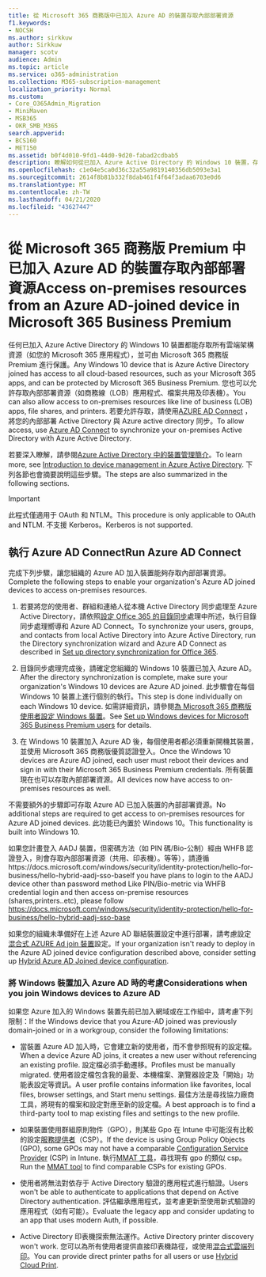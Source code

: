 ```yaml
---
title: 從 Microsoft 365 商務版中已加入 Azure AD 的裝置存取內部部署資源
f1.keywords:
- NOCSH
ms.author: sirkkuw
author: Sirkkuw
manager: scotv
audience: Admin
ms.topic: article
ms.service: o365-administration
ms.collection: M365-subscription-management
localization_priority: Normal
ms.custom:
- Core_O365Admin_Migration
- MiniMaven
- MSB365
- OKR_SMB_M365
search.appverid:
- BCS160
- MET150
ms.assetid: b0f4d010-9fd1-44d0-9d20-fabad2cdbab5
description: 瞭解如何從已加入 Azure Active Directory 的 Windows 10 裝置，存取內部部署資源（如商務線應用程式、檔案共用及印表機）。
ms.openlocfilehash: c1e04e5ca0d36c32a55a9819140356db5093e3a1
ms.sourcegitcommit: 2614f8b81b332f8dab461f4f64f3adaa6703e0d6
ms.translationtype: MT
ms.contentlocale: zh-TW
ms.lasthandoff: 04/21/2020
ms.locfileid: "43627447"
---
```

# <a name="access-on-premises-resources-from-an-azure-ad-joined-device-in-microsoft-365-business-premium"></a><span data-ttu-id="1a01e-103">從 Microsoft 365 商務版 Premium 中已加入 Azure AD 的裝置存取內部部署資源</span><span class="sxs-lookup"><span data-stu-id="1a01e-103">Access on-premises resources from an Azure AD-joined device in Microsoft 365 Business Premium</span></span>

<span data-ttu-id="1a01e-104">任何已加入 Azure Active Directory 的 Windows 10 裝置都能存取所有雲端架構資源（如您的 Microsoft 365 應用程式），並可由 Microsoft 365 商務版 Premium 進行保護。</span><span class="sxs-lookup"><span data-stu-id="1a01e-104">Any Windows 10 device that is Azure Active Directory joined has access to all cloud-based resources, such as your Microsoft 365 apps, and can be protected by Microsoft 365 Business Premium.</span></span> <span data-ttu-id="1a01e-105">您也可以允許存取內部部署資源（如商務線（LOB）應用程式、檔案共用及印表機）。</span><span class="sxs-lookup"><span data-stu-id="1a01e-105">You can also allow access to on-premises resources like line of business (LOB) apps, file shares, and printers.</span></span> <span data-ttu-id="1a01e-106">若要允許存取，請使用[AZURE AD Connect](https://docs.microsoft.com/azure/active-directory/connect/active-directory-aadconnect) ，將您的內部部署 Active Directory 與 Azure active directory 同步。</span><span class="sxs-lookup"><span data-stu-id="1a01e-106">To allow access, use [Azure AD Connect](https://docs.microsoft.com/azure/active-directory/connect/active-directory-aadconnect) to synchronize your on-premises Active Directory with Azure Active Directory.</span></span> 

<span data-ttu-id="1a01e-107">若要深入瞭解，請參閱[Azure Active Directory 中的裝置管理簡介](https://docs.microsoft.com/azure/active-directory/device-management-introduction)。</span><span class="sxs-lookup"><span data-stu-id="1a01e-107">To learn more, see [Introduction to device management in Azure Active Directory](https://docs.microsoft.com/azure/active-directory/device-management-introduction).</span></span>
<span data-ttu-id="1a01e-108">下列各節也會摘要說明這些步驟。</span><span class="sxs-lookup"><span data-stu-id="1a01e-108">The steps are also summarized in the following sections.</span></span>

> [!IMPORTANT]
> <span data-ttu-id="1a01e-109">此程式僅適用于 OAuth 和 NTLM。</span><span class="sxs-lookup"><span data-stu-id="1a01e-109">This procedure is only applicable to OAuth and NTLM.</span></span> <span data-ttu-id="1a01e-110">不支援 Kerberos。</span><span class="sxs-lookup"><span data-stu-id="1a01e-110">Kerberos is not supported.</span></span>
 
## <a name="run-azure-ad-connect"></a><span data-ttu-id="1a01e-111">執行 Azure AD Connect</span><span class="sxs-lookup"><span data-stu-id="1a01e-111">Run Azure AD Connect</span></span>

<span data-ttu-id="1a01e-112">完成下列步驟，讓您組織的 Azure AD 加入裝置能夠存取內部部署資源。</span><span class="sxs-lookup"><span data-stu-id="1a01e-112">Complete the following steps to enable your organization's Azure AD joined devices to access on-premises resources.</span></span>
  
1. <span data-ttu-id="1a01e-113">若要將您的使用者、群組和連絡人從本機 Active Directory 同步處理至 Azure Active Directory，請依照[設定 Office 365 的目錄同步](https://support.office.com/article/1b3b5318-6977-42ed-b5c7-96fa74b08846)處理中所述，執行目錄同步處理嚮導和 Azure AD Connect。</span><span class="sxs-lookup"><span data-stu-id="1a01e-113">To synchronize your users, groups, and contacts from local Active Directory into Azure Active Directory, run the Directory synchronization wizard and Azure AD Connect as described in [Set up directory synchronization for Office 365](https://support.office.com/article/1b3b5318-6977-42ed-b5c7-96fa74b08846).</span></span>
    
2. <span data-ttu-id="1a01e-114">目錄同步處理完成後，請確定您組織的 Windows 10 裝置已加入 Azure AD。</span><span class="sxs-lookup"><span data-stu-id="1a01e-114">After the directory synchronization is complete, make sure your organization's Windows 10 devices are Azure AD joined.</span></span> <span data-ttu-id="1a01e-115">此步驟會在每個 Windows 10 裝置上進行個別的執行。</span><span class="sxs-lookup"><span data-stu-id="1a01e-115">This step is done individually on each Windows 10 device.</span></span> <span data-ttu-id="1a01e-116">如需詳細資訊，請參閱[為 Microsoft 365 商務版使用者設定 Windows 裝置](set-up-windows-devices.md)。</span><span class="sxs-lookup"><span data-stu-id="1a01e-116">See [Set up Windows devices for Microsoft 365 Business Premium users](set-up-windows-devices.md) for details.</span></span> 
    
3. <span data-ttu-id="1a01e-117">在 Windows 10 裝置加入 Azure AD 後，每個使用者都必須重新開機其裝置，並使用 Microsoft 365 商務版優質認證登入。</span><span class="sxs-lookup"><span data-stu-id="1a01e-117">Once the Windows 10 devices are Azure AD joined, each user must reboot their devices and sign in with their Microsoft 365 Business Premium credentials.</span></span> <span data-ttu-id="1a01e-118">所有裝置現在也可以存取內部部署資源。</span><span class="sxs-lookup"><span data-stu-id="1a01e-118">All devices now have access to on-premises resources as well.</span></span>
    
<span data-ttu-id="1a01e-119">不需要額外的步驟即可存取 Azure AD 已加入裝置的內部部署資源。</span><span class="sxs-lookup"><span data-stu-id="1a01e-119">No additional steps are required to get access to on-premises resources for Azure AD joined devices.</span></span> <span data-ttu-id="1a01e-120">此功能已內置於 Windows 10。</span><span class="sxs-lookup"><span data-stu-id="1a01e-120">This functionality is built into Windows 10.</span></span> 

<span data-ttu-id="1a01e-121">如果您計畫登入 AADJ 裝置，但密碼方法（如 PIN 碼/Bio-公制）經由 WHFB 認證登入，則會存取內部部署資源（共用、印表機）。等等），請遵循https://docs.microsoft.com/windows/security/identity-protection/hello-for-business/hello-hybrid-aadj-sso-base</span><span class="sxs-lookup"><span data-stu-id="1a01e-121">If you have plans to login to the AADJ device other than password method Like PIN/Bio-metric via WHFB credential login and then access on-premise resources (shares,printers..etc), please follow https://docs.microsoft.com/windows/security/identity-protection/hello-for-business/hello-hybrid-aadj-sso-base</span></span>
  
<span data-ttu-id="1a01e-122">如果您的組織未準備好在上述 Azure AD 聯結裝置設定中進行部署，請考慮設定[混合式 AZURE Ad join 裝置](manage-windows-devices.md)設定。</span><span class="sxs-lookup"><span data-stu-id="1a01e-122">If your organization isn't ready to deploy in the Azure AD joined device configuration described above, consider setting up [Hybrid Azure AD Joined device configuration](manage-windows-devices.md).</span></span>
  
### <a name="considerations-when-you-join-windows-devices-to-azure-ad"></a><span data-ttu-id="1a01e-123">將 Windows 裝置加入 Azure AD 時的考慮</span><span class="sxs-lookup"><span data-stu-id="1a01e-123">Considerations when you join Windows devices to Azure AD</span></span>

<span data-ttu-id="1a01e-124">如果您 Azure 加入的 Windows 裝置先前已加入網域或在工作組中，請考慮下列限制：</span><span class="sxs-lookup"><span data-stu-id="1a01e-124">If the Windows device that you Azure-AD joined was previously domain-joined or in a workgroup, consider the following limitations:</span></span>
  
- <span data-ttu-id="1a01e-125">當裝置 Azure AD 加入時，它會建立新的使用者，而不會參照現有的設定檔。</span><span class="sxs-lookup"><span data-stu-id="1a01e-125">When a device Azure AD joins, it creates a new user without referencing an existing profile.</span></span> <span data-ttu-id="1a01e-126">設定檔必須手動遷移。</span><span class="sxs-lookup"><span data-stu-id="1a01e-126">Profiles must be manually migrated.</span></span> <span data-ttu-id="1a01e-127">使用者設定檔包含我的最愛、本機檔案、瀏覽器設定及「開始」功能表設定等資訊。</span><span class="sxs-lookup"><span data-stu-id="1a01e-127">A user profile contains information like favorites, local files, browser settings, and Start menu settings.</span></span> <span data-ttu-id="1a01e-128">最佳方法是尋找協力廠商工具，將現有的檔案和設定對應至新的設定檔。</span><span class="sxs-lookup"><span data-stu-id="1a01e-128">A best approach is to find a third-party tool to map existing files and settings to the new profile.</span></span>

- <span data-ttu-id="1a01e-129">如果裝置使用群組原則物件（GPO），則某些 Gpo 在 Intune 中可能沒有比較的設定[服務提供者](https://docs.microsoft.com/windows/configuration/provisioning-packages/how-it-pros-can-use-configuration-service-providers)（CSP）。</span><span class="sxs-lookup"><span data-stu-id="1a01e-129">If the device is using Group Policy Objects (GPO), some GPOs may not have a comparable [Configuration Service Provider](https://docs.microsoft.com/windows/configuration/provisioning-packages/how-it-pros-can-use-configuration-service-providers) (CSP) in Intune.</span></span> <span data-ttu-id="1a01e-130">執行[MMAT 工具](https://www.microsoft.com/download/details.aspx?id=45520)，尋找現有 gpo 的類似 csp。</span><span class="sxs-lookup"><span data-stu-id="1a01e-130">Run the [MMAT tool](https://www.microsoft.com/download/details.aspx?id=45520) to find comparable CSPs for existing GPOs.</span></span>

- <span data-ttu-id="1a01e-131">使用者將無法對依存于 Active Directory 驗證的應用程式進行驗證。</span><span class="sxs-lookup"><span data-stu-id="1a01e-131">Users won't be able to authenticate to applications that depend on Active Directory authentication.</span></span> <span data-ttu-id="1a01e-132">評估繼承應用程式，並考慮更新至使用新式驗證的應用程式（如有可能）。</span><span class="sxs-lookup"><span data-stu-id="1a01e-132">Evaluate the legacy app and consider updating to an app that uses modern Auth, if possible.</span></span>

- <span data-ttu-id="1a01e-133">Active Directory 印表機探索無法運作。</span><span class="sxs-lookup"><span data-stu-id="1a01e-133">Active Directory printer discovery won't work.</span></span> <span data-ttu-id="1a01e-134">您可以為所有使用者提供直接印表機路徑，或使用[混合式雲端列印](https://docs.microsoft.com/windows-server/administration/hybrid-cloud-print/hybrid-cloud-print-deploy)。</span><span class="sxs-lookup"><span data-stu-id="1a01e-134">You can provide direct printer paths for all users or use [Hybrid Cloud Print](https://docs.microsoft.com/windows-server/administration/hybrid-cloud-print/hybrid-cloud-print-deploy).</span></span>
